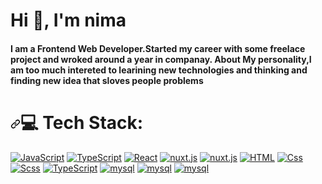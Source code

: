 <h1 align="left">Hi 👋, I'm nima</h1>
<h4 align="left">
  I am a Frontend Web Developer.Started my career with some freelace project and
  wroked around a year in companay. About My personality,I am too much intereted
  to learining new technologies and thinking and finding new idea that sloves
  people problems
</h4>

<h1 dir="auto"><a id="user-content--tech-stack" class="anchor" aria-hidden="true" href="#-tech-stack"><svg class="octicon octicon-link" viewBox="0 0 16 16" version="1.1" width="16" height="16" aria-hidden="true"><path fill-rule="evenodd" d="M7.775 3.275a.75.75 0 001.06 1.06l1.25-1.25a2 2 0 112.83 2.83l-2.5 2.5a2 2 0 01-2.83 0 .75.75 0 00-1.06 1.06 3.5 3.5 0 004.95 0l2.5-2.5a3.5 3.5 0 00-4.95-4.95l-1.25 1.25zm-4.69 9.64a2 2 0 010-2.83l2.5-2.5a2 2 0 012.83 0 .75.75 0 001.06-1.06 3.5 3.5 0 00-4.95 0l-2.5 2.5a3.5 3.5 0 004.95 4.95l1.25-1.25a.75.75 0 00-1.06-1.06l-1.25 1.25a2 2 0 01-2.83 0z"></path></svg></a><g-emoji class="g-emoji" alias="computer" fallback-src="https://github.githubassets.com/images/icons/emoji/unicode/1f4bb.png">💻</g-emoji> Tech Stack:</h1>

<div align="left">
  <a target="_blank" rel="noopener noreferrer nofollow" href="https://javascript.plainenglish.io/how-to-create-a-awesome-github-profile-page-ca40d38dc3a8"><img alt="JavaScript" src="https://javascript.plainenglish.io/how-to-create-a-awesome-github-profile-page-ca40d38dc3a8" data-canonical-src="https://javascript.plainenglish.io/how-to-create-a-awesome-github-profile-page-ca40d38dc3a8" style="max-width: 100%;"></a>
  <a target="_blank" rel="noopener noreferrer nofollow" href="https://camo.githubusercontent.com/f65c7ad4dc6d6c41915e4a183f45457495dcdc1a86f49dd1fb39278b7647b6ad/68747470733a2f2f696d672e736869656c64732e696f2f62616467652f547970655363726970742d3331373843363f6c6f676f3d74797065736372697074266c6f676f436f6c6f723d7768697465267374796c653d666c6174"><img alt="TypeScript" src="https://camo.githubusercontent.com/f65c7ad4dc6d6c41915e4a183f45457495dcdc1a86f49dd1fb39278b7647b6ad/68747470733a2f2f696d672e736869656c64732e696f2f62616467652f547970655363726970742d3331373843363f6c6f676f3d74797065736372697074266c6f676f436f6c6f723d7768697465267374796c653d666c6174" data-canonical-src="https://img.shields.io/badge/TypeScript-3178C6?logo=typescript&amp;logoColor=white&amp;style=for-the-badge" style="max-width: 100%;"></a>
  <a target="_blank" rel="noopener noreferrer nofollow" href="https://camo.githubusercontent.com/a33c96722ec63fa2c92bdfe7db0f845e23138d2506dd39e77ceebeb9f7d9897f/68747470733a2f2f696d672e736869656c64732e696f2f62616467652f52656163742d3631444146423f6c6f676f3d7265616374266c6f676f436f6c6f723d7768697465267374796c653d666c6174"><img alt="React" src="https://camo.githubusercontent.com/a33c96722ec63fa2c92bdfe7db0f845e23138d2506dd39e77ceebeb9f7d9897f/68747470733a2f2f696d672e736869656c64732e696f2f62616467652f52656163742d3631444146423f6c6f676f3d7265616374266c6f676f436f6c6f723d7768697465267374796c653d666c6174" data-canonical-src="https://img.shields.io/badge/React-61DAFB?logo=react&amp;logoColor=white&amp;style=for-the-badge" style="max-width: 100%;"></a>
  <a target="_blank" rel="noopener noreferrer nofollow" href="https://img.shields.io/badge/Nuxt.js-00DC82?logo=Nuxt.js&logoColor=white&style=for-the-badge"><img alt="nuxt.js" src="https://img.shields.io/badge/Vue.js-4FC08D?logo=Nuxt.js&logoColor=white&style=for-the-badge" style="max-width: 100%;"></a>   
  <a target="_blank" rel="noopener noreferrer nofollow" href="https://img.shields.io/badge/Nuxt.js-00DC82?logo=Nuxt.js&logoColor=white&style=for-the-badge"><img alt="nuxt.js" src="https://img.shields.io/badge/Nuxt.js-ColourCode?logo=Nuxt.js&logoColor=white&style=for-the-badge" style="max-width: 100%;"></a>  
<a target="_blank" rel="noopener noreferrer nofollow" href="https://camo.githubusercontent.com/7c61cf24e35e3840a10b91b8510a5b02eb188d5e0f255db135ca6dca9d7e26df/68747470733a2f2f696d672e736869656c64732e696f2f62616467652f48544d4c2d4533344632363f6c6f676f3d68746d6c35266c6f676f436f6c6f723d7768697465267374796c653d666c6174"><img alt="HTML" src="https://camo.githubusercontent.com/7c61cf24e35e3840a10b91b8510a5b02eb188d5e0f255db135ca6dca9d7e26df/68747470733a2f2f696d672e736869656c64732e696f2f62616467652f48544d4c2d4533344632363f6c6f676f3d68746d6c35266c6f676f436f6c6f723d7768697465267374796c653d666c6174" data-canonical-src="https://img.shields.io/badge/HTML-E34F26?logo=html5&amp;logoColor=white&amp;style=for-the-badge" style="max-width: 100%;"></a>
  <a target="_blank" rel="noopener noreferrer nofollow" href="https://camo.githubusercontent.com/ce6baf5ffef52faec6917ad2a2fa7e3c11252b891a16b419019b30b7ebfeefe0/68747470733a2f2f696d672e736869656c64732e696f2f62616467652f4353532d3135373242363f6c6f676f3d63737333266c6f676f436f6c6f723d7768697465267374796c653d666c6174"><img alt="Css" src="https://camo.githubusercontent.com/ce6baf5ffef52faec6917ad2a2fa7e3c11252b891a16b419019b30b7ebfeefe0/68747470733a2f2f696d672e736869656c64732e696f2f62616467652f4353532d3135373242363f6c6f676f3d63737333266c6f676f436f6c6f723d7768697465267374796c653d666c6174" data-canonical-src="https://img.shields.io/badge/CSS-1572B6?logo=css3&amp;logoColor=white&amp;style=for-the-badge" style="max-width: 100%;"></a>
  <a target="_blank" rel="noopener noreferrer nofollow" href="https://camo.githubusercontent.com/47e4d68d6643f34b65ca755bb85b9a2f5f7190c4ac034dd358000035fd4d2415/68747470733a2f2f696d672e736869656c64732e696f2f62616467652f536373732d4343363639393f6c6f676f3d73617373266c6f676f436f6c6f723d7768697465267374796c653d666c6174"><img alt="Scss" src="https://camo.githubusercontent.com/47e4d68d6643f34b65ca755bb85b9a2f5f7190c4ac034dd358000035fd4d2415/68747470733a2f2f696d672e736869656c64732e696f2f62616467652f536373732d4343363639393f6c6f676f3d73617373266c6f676f436f6c6f723d7768697465267374796c653d666c6174" data-canonical-src="https://img.shields.io/badge/Scss-CC6699?logo=sass&amp;logoColor=white&amp;style=for-the-badge" style="max-width: 100%;"></a>
<a target="_blank" rel="noopener noreferrer nofollow" href="https://camo.githubusercontent.com/f98aca521d924eeff15817b91f1ce67b883163eae0c1b5af231259967b01aebc/68747470733a2f2f696d672e736869656c64732e696f2f62616467652f4e6f64652e6a732d3333393933333f6c6f676f3d6e6f64652e6a73266c6f676f436f6c6f723d7768697465267374796c653d666c6174"><img alt="TypeScript" src="https://camo.githubusercontent.com/f98aca521d924eeff15817b91f1ce67b883163eae0c1b5af231259967b01aebc/68747470733a2f2f696d672e736869656c64732e696f2f62616467652f4e6f64652e6a732d3333393933333f6c6f676f3d6e6f64652e6a73266c6f676f436f6c6f723d7768697465267374796c653d666c6174" data-canonical-src="https://img.shields.io/badge/Node.js-339933?logo=node.js&amp;logoColor=white&amp;style=for-the-badge" style="max-width: 100%;"></a>
     <a target="_blank" rel="noopener noreferrer nofollow" href="https://img.shields.io/badge/Express-000000?logo=Express&logoColor=white&style=for-the-badge"><img alt="mysql" src="https://img.shields.io/badge/Express-000000?logo=Express&logoColor=white&style=for-the-badge" style="max-width: 100%;"></a>  
  <a target="_blank" rel="noopener noreferrer nofollow" href="https://img.shields.io/badge/MySQL-4479A1?logo=MySQL&logoColor=white&style=for-the-badge"><img alt="mysql" src="https://img.shields.io/badge/MySQL-4479A1?logo=MySQL&logoColor=white&style=for-the-badge" style="max-width: 100%;"></a>  
  <a target="_blank" rel="noopener noreferrer nofollow" href="https://img.shields.io/badge/MongoDB-47A248?logo=MongoDB&logoColor=white&style=for-the-badge"><img alt="mysql" src="https://img.shields.io/badge/MongoDB-47A248?logo=MongoDB&logoColor=white&style=for-the-badge" style="max-width: 100%;"></a>  
  
</div>

